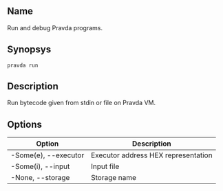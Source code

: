 ## Name
Run and debug Pravda programs.

## Synopsys
```
pravda run
```

## Description
Run bytecode given from stdin or file on Pravda VM.
## Options

|Option|Description|
|----|----|
|-Some(e), --executor|Executor address HEX representation
|-Some(i), --input|Input file
|-None, --storage|Storage name
